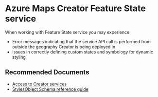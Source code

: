 <properties
  pagetitle="Azure Maps Creator Feature State service"
  service=""
  resource=""
  ms.author="rolucchi"
  selfhelptype="Generic"
  supporttopicids="32741861"
  productpesids="16335"
  cloudEnvironments="public,usnat, fairfax, ussec"
  articleid="63539b60-e033-441b-b540-b91a8e24fa23"
  ownershipid="AzureIot_AzureMaps" />
# Azure Maps Creator Feature State service

When working with Feature State service you may experience

- Error messages indicating that the service API call is performed from outside the geography Creator is being deployed in
- Issues in correctly defining custom states and symbology for dynamic styling

## **Recommended Documents**

* [Access to Creator services](https://docs.microsoft.com/azure/azure-maps/how-to-manage-creator#access-to-creator-services)
* [StylesObject Schema reference guide](https://docs.microsoft.com/azure/azure-maps/schema-stateset-stylesobject)
